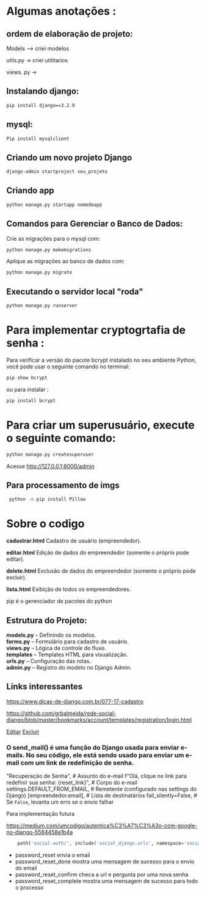 # Algumas anotações :

## ordem de elaboração de projeto:
Models --> criei modelos

utils.py -> criei utilitarios

views. py ->
## Instalando django:
````cmd
pip install django==3.2.9

````
## mysql:

````cmd
Pip install mysqlclient
````

## Criando um novo projeto Django

````cmd
django-admin startproject seu_projeto
````
## Criando app
````cmd
python manage.py startapp nomedoapp

````
## Comandos para Gerenciar o Banco de Dados:

Crie as migrações para o mysql com:
````cmd
python manage.py makemigrations

````

Aplique as migrações ao banco de dados com:
````cmd
python manage.py migrate
```` 

## Executando o servidor local "roda"

````cmd
python manage.py runserver

````

# Para implementar cryptogrtafia de senha :
Para verificar a versão do pacote bcrypt instalado no seu ambiente Python, você pode usar o seguinte comando no terminal:
````cmd
pip show bcrypt
````
ou para instalar :
````cmd
pip install bcrypt    
````

# Para criar um superusuário, execute o seguinte comando:

````cmd
python manage.py createsuperuser

````
Acesse http://127.0.0.1:8000/admin

## Para processamento de imgs 
````cmd
 python -m pip install Pillow
````



# Sobre o codigo

**cadastrar.html**
Cadastro de usuário (empreendedor). 

**editar.html**
Edição de dados do empreendedor (somente o próprio pode editar).

**delete.html**
Exclusão de dados do empreendedor (somente o próprio pode excluir).

**lista.html**
Exibição de todos os empreendedores.



pip é o gerenciador de pacotes do python 

## Estrutura do Projeto:
**models.py** – Definindo os modelos.<br>
**forms.py** – Formulário para cadastro de usuário. <br>
**views.py** – Lógica de controle do fluxo. <br>
**templates** – Templates HTML para visualização. <br>
**urls.py** – Configuração das rotas. <br>
**admin.py** – Registro do modelo no Django Admin.


## Links interessantes 
https://www.dicas-de-django.com.br/077-17-cadastro

https://github.com/grbalmeida/rede-social-django/blob/master/bookmarks/account/templates/registration/login.html



 <a href="{% url 'edit_empreendedor' empreendedor.id %}">Editar</a>
                            <a href="{% url 'delete_empreendedor' empreendedor.id %}">Excluir</a>

### O send_mail() é uma função do Django usada para enviar e-mails. No seu código, ele está sendo usado para enviar um e-mail com um link de redefinição de senha.

"Recuperação de Senha",  # Assunto do e-mail
    f"Olá, clique no link para redefinir sua senha: {reset_link}",  # Corpo do e-mail
    settings.DEFAULT_FROM_EMAIL,  # Remetente (configurado nas settings do Django)
    [empreendedor.email],  # Lista de destinatários
    fail_silently=False,  # Se `False`, levanta um erro se o envio falhar



Para implementação futura 

https://medium.com/umcodigo/autentica%C3%A7%C3%A3o-com-google-no-django-5584458e1b4a

````py
    path('social-auth/', include('social_django.urls', namespace='social-auth')),
````




- password_reset envia o email
 - password_reset_done mostra uma mensagem de sucesso para o envio do email
 - password_reset_confirm checa a url e pergunta por uma nova senha
 - password_reset_complete mostra uma mensagem de sucesso para todo o processo